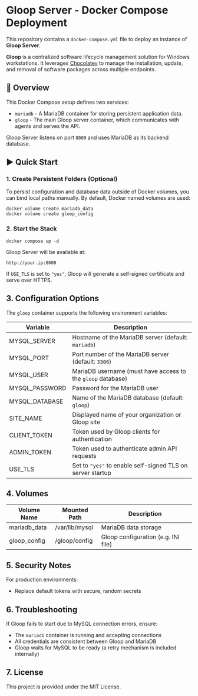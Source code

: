 # Gloop Server - Docker Compose Deployment

This repository contains a `docker-compose.yml` file to deploy an instance of **Gloop Server**.

**Gloop** is a centralized software lifecycle management solution for Windows workstations. It leverages [Chocolatey](https://chocolatey.org/) to manage the installation, update, and removal of software packages across multiple endpoints.

## 🐳 Overview

This Docker Compose setup defines two services:

- `mariadb` - A MariaDB container for storing persistent application data.
- `gloop` - The main Gloop server container, which communicates with agents and serves the API.

Gloop Server listens on port `8000` and uses MariaDB as its backend database.

## ▶️ Quick Start

### 1. Create Persistent Folders (Optional)

To persist configuration and database data outside of Docker volumes, you can bind local paths manually. By default, Docker named volumes are used:

```
docker volume create mariadb_data
docker volume create gloop_config
```

### 2. Start the Stack

```
docker compose up -d
```

Gloop Server will be available at:

```
http://your.ip:8000
```

If `USE_TLS` is set to `"yes"`, Gloop will generate a self-signed certificate and serve over HTTPS.

## 3. Configuration Options

The `gloop` container supports the following environment variables:

| Variable         | Description                                                                 |
|------------------|-----------------------------------------------------------------------------|
| MYSQL_SERVER     | Hostname of the MariaDB server (default: `mariadb`)                        |
| MYSQL_PORT       | Port number of the MariaDB server (default: `3306`)                        |
| MYSQL_USER       | MariaDB username (must have access to the `gloop` database)                |
| MYSQL_PASSWORD   | Password for the MariaDB user                                               |
| MYSQL_DATABASE   | Name of the MariaDB database (default: `gloop`)                            |
| SITE_NAME        | Displayed name of your organization or Gloop site                          |
| CLIENT_TOKEN     | Token used by Gloop clients for authentication                             |
| ADMIN_TOKEN      | Token used to authenticate admin API requests                              |
| USE_TLS          | Set to `"yes"` to enable self-signed TLS on server startup                 |

## 4. Volumes

| Volume Name     | Mounted Path         | Description                         |
|-----------------|----------------------|-------------------------------------|
| mariadb_data    | /var/lib/mysql       | MariaDB data storage                |
| gloop_config    | /gloop/config        | Gloop configuration (e.g. INI file) |

## 5. Security Notes

For production environments:

- Replace default tokens with secure, random secrets

## 6. Troubleshooting

If Gloop fails to start due to MySQL connection errors, ensure:

- The `mariadb` container is running and accepting connections
- All credentials are consistent between Gloop and MariaDB
- Gloop waits for MySQL to be ready (a retry mechanism is included internally)

## 7. License

This project is provided under the MIT License. 

